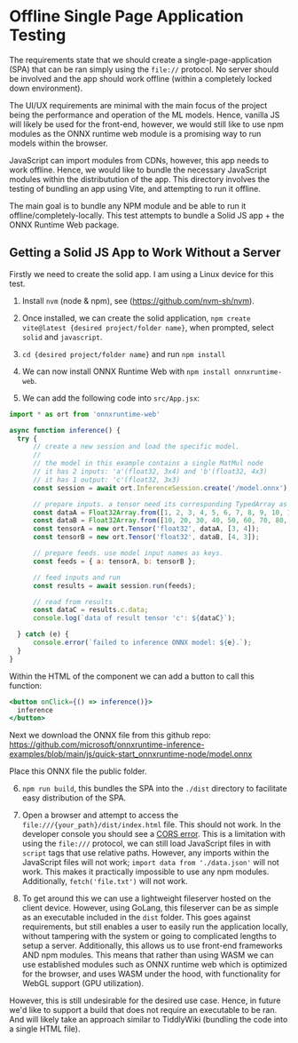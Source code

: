 # Offline Single Page Application Testing

The requirements state that we should create a single-page-application (SPA) that can be ran simply using the `file://` 
protocol. No server should be involved and the app should work offline (within a completely locked down environment).

The UI/UX requirements are minimal with the main focus of the project being the performance and operation of the 
ML models. Hence, vanilla JS will likely be used for the front-end, however, we would still like to use npm modules 
as the ONNX runtime web module is a promising way to run models within the browser.

JavaScript can import modules from CDNs, however, this app needs to work offline. Hence, we would like to bundle the
necessary JavaScript modules within the distributution of the app. This directory involves the testing of bundling an 
app using Vite, and attempting to run it offline.

The main goal is to bundle any NPM module and be able to run it offline/completely-locally. This test attempts to 
bundle a Solid JS app + the ONNX Runtime Web package.

## Getting a Solid JS App to Work Without a Server

Firstly we need to create the solid app. I am using a Linux device for this test.

1. Install `nvm` (node & npm), see (https://github.com/nvm-sh/nvm).

2. Once installed, we can create the solid application, `npm create vite@latest {desired project/folder name}`, when 
prompted, select `solid` and `javascript`. 

3. `cd {desired project/folder name}` and run `npm install`

4. We can now install ONNX Runtime Web with `npm install onnxruntime-web`. 

5. We can add the following code into `src/App.jsx`:

```jsx
import * as ort from 'onnxruntime-web'

async function inference() {
  try {
      // create a new session and load the specific model.
      //
      // the model in this example contains a single MatMul node
      // it has 2 inputs: 'a'(float32, 3x4) and 'b'(float32, 4x3)
      // it has 1 output: 'c'(float32, 3x3)
      const session = await ort.InferenceSession.create('/model.onnx');

      // prepare inputs. a tensor need its corresponding TypedArray as data
      const dataA = Float32Array.from([1, 2, 3, 4, 5, 6, 7, 8, 9, 10, 11, 12]);
      const dataB = Float32Array.from([10, 20, 30, 40, 50, 60, 70, 80, 90, 100, 110, 120]);
      const tensorA = new ort.Tensor('float32', dataA, [3, 4]);
      const tensorB = new ort.Tensor('float32', dataB, [4, 3]);

      // prepare feeds. use model input names as keys.
      const feeds = { a: tensorA, b: tensorB };

      // feed inputs and run
      const results = await session.run(feeds);

      // read from results
      const dataC = results.c.data;
      console.log(`data of result tensor 'c': ${dataC}`);

  } catch (e) {
      console.error(`failed to inference ONNX model: ${e}.`);
  }
}
```

Within the HTML of the component we can add a button to call this function:

```jsx
<button onClick={() => inference()}>
  inference
</button>
```

Next we download the ONNX file from this github repo: https://github.com/microsoft/onnxruntime-inference-examples/blob/main/js/quick-start_onnxruntime-node/model.onnx

Place this ONNX file the public folder.

6. `npm run build`, this bundles the SPA into the `./dist` directory to facilitate easy distribution of the SPA.

7. Open a browser and attempt to access the `file:///{your_path}/dist/index.html` file. This should not work. In 
the developer console you should see a [CORS error](https://developer.mozilla.org/en-US/docs/Web/HTTP/CORS/Errors/CORSRequestNotHttp). 
This is a limitation with using the `file:///` protocol, we can still load JavaScript files in with `script` tags 
that use relative paths. However, any imports within the JavaScript files will not work; 
`import data from './data.json'` will not work. This makes it practically impossible to use any npm modules.
Additionally, `fetch('file.txt')` will not work.

8. To get around this we can use a lightweight fileserver hosted on the client device. However, using GoLang, this 
fileserver can be as simple as an executable included in the `dist` folder.
This goes against requirements, but still enables a user to easily run the application locally, without 
tampering with the system or going to complicated lengths to setup a server. Additionally, this allows us to use 
front-end frameworks AND npm modules. This means that rather than using WASM we can use established modules such 
as ONNX runtime web which is optimized for the browser, and uses WASM under the hood, with functionality for WebGL 
support (GPU utilization).

However, this is still undesirable for the desired use case. Hence, in future we'd like to support a build that does 
not require an executable to be ran. And will likely take an approach similar to TiddlyWiki (bundling the code into
a single HTML file).
